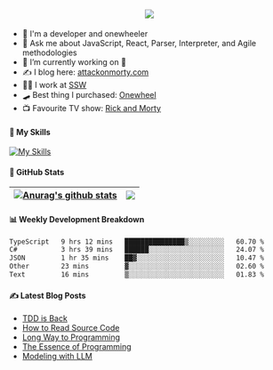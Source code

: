 <h1 align="center">
    <img src="https://readme-typing-svg.herokuapp.com/?font=Righteous&size=35&center=true&vCenter=true&width=500&height=70&duration=4000&lines=Hi+There!+👋;+I'm+Luke+Mao!;" />
</h1>

- 📣 I'm a developer and onewheeler
- 💬 Ask me about JavaScript, React, Parser, Interpreter, and Agile methodologies
- 🔭 I’m currently working on 🤫
- ✍️ I blog here: [attackonmorty.com](https://www.attackonmorty.com/)
- 👨‍💻 I work at [SSW](https://ssw.com.au)
- 🛹 Best thing I purchased: [Onewheel](https://onewheel.com/)
- 📺 Favourite TV show: [Rick and Morty](https://www.imdb.com/title/tt2861424)

#### 🎨 My Skills

[![My Skills](https://skillicons.dev/icons?i=js,ts,react,redux,nextjs,remix,gatsby,vue,tailwind,nodejs,express,dotnet,graphql,webpack,jest,cypress,docker,azure,aws,githubactions,git,github,vscode,rider,ai,bots&theme=light)](https://skillicons.dev)

#### 🐙 GitHub Stats

| <a href="https://github.com/anuraghazra/github-readme-stats"><img align="center" src="https://github-readme-stats.vercel.app/api?username=AttackOnMorty&show_icons=true&rank_icon=percentile&include_all_commits=true&theme=buefy&hide_border=true&hide_title=true" alt="Anurag's github stats" /></a> | <a href="https://github.com/anuraghazra/github-readme-stats"><img align="center" src="https://github-readme-stats.vercel.app/api/top-langs/?username=AttackOnMorty&layout=compact&theme=buefy&hide_border=true&hide_title=true" /></a> |
| ------------- | ------------- |

#### 📊 Weekly Development Breakdown
<!--START_SECTION:waka-->

```txt
TypeScript   9 hrs 12 mins   ███████████████▒░░░░░░░░░   60.70 %
C#           3 hrs 39 mins   ██████░░░░░░░░░░░░░░░░░░░   24.07 %
JSON         1 hr 35 mins    ██▓░░░░░░░░░░░░░░░░░░░░░░   10.47 %
Other        23 mins         ▓░░░░░░░░░░░░░░░░░░░░░░░░   02.60 %
Text         16 mins         ▒░░░░░░░░░░░░░░░░░░░░░░░░   01.83 %
```

<!--END_SECTION:waka-->

#### ✍️ Latest Blog Posts
<!-- BLOG-POST-LIST:START -->
- [TDD is Back](https://attackonmorty.com/tdd-is-back/)
- [How to Read Source Code](https://attackonmorty.com/how-to-read-source-code/)
- [Long Way to Programming](https://attackonmorty.com/long-way-to-programming/)
- [The Essence of Programming](https://attackonmorty.com/the-essence-of-programming/)
- [Modeling with LLM](https://attackonmorty.com/modeling-with-llm/)
<!-- BLOG-POST-LIST:END -->
